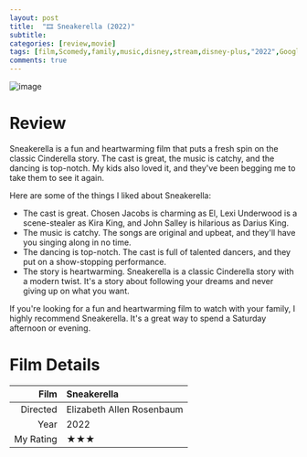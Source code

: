 ```yaml
---
layout: post
title:  "🎞️ Sneakerella (2022)"
subtitle:
categories: [review,movie]
tags: [film,Scomedy,family,music,disney,stream,disney-plus,"2022",Google-Bard,review]
comments: true
---
```


![image](https://a.ltrbxd.com/resized/film-poster/6/7/6/8/5/7/676857-sneakerella-0-230-0-345-crop.jpg)

# Review

Sneakerella is a fun and heartwarming film that puts a fresh spin on the classic Cinderella story. The cast is great, the music is catchy, and the dancing is top-notch. My kids also loved it, and they've been begging me to take them to see it again.

Here are some of the things I liked about Sneakerella:

- The cast is great. Chosen Jacobs is charming as El, Lexi Underwood is a scene-stealer as Kira King, and John Salley is hilarious as Darius King.
- The music is catchy. The songs are original and upbeat, and they'll have you singing along in no time.
- The dancing is top-notch. The cast is full of talented dancers, and they put on a show-stopping performance.
- The story is heartwarming. Sneakerella is a classic Cinderella story with a modern twist. It's a story about following your dreams and never giving up on what you want.

If you're looking for a fun and heartwarming film to watch with your family, I highly recommend Sneakerella. It's a great way to spend a Saturday afternoon or evening.

# Film Details
Film | Sneakerella
--: | :--
Directed | Elizabeth Allen Rosenbaum
Year | 2022
My Rating | ★★★
